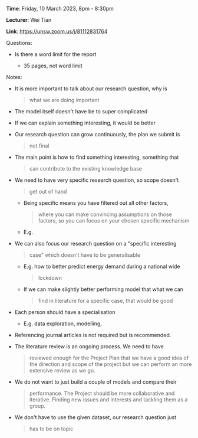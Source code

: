 **Time**: Friday, 10 March 2023, 8pm - 8:30pm

**Lecturer**: Wei Tian

**Link**: https://unsw.zoom.us/j/81112831764

Questions:

-   Is there a word limit for the report

    -   35 pages, not word limit

Notes:

-   It is more important to talk about our research question, why is
    > what we are doing important

-   The model itself doesn't have be to super complicated

-   If we can explain something interesting, it would be better

-   Our research question can grow continuously, the plan we submit is
    > not final

-   The main point is how to find something interesting, something that
    > can contribute to the existing knowledge base

-   We need to have very specific research question, so scope doesn't
    > get out of hand

    -   Being specific means you have filtered out all other factors,
        > where you can make convincing assumptions on those factors, so
        > you can focus on your chosen specific mechanism

    -   E.g.

-   We can also focus our research question on a "specific interesting
    > case" which doesn't have to be generalisable

    -   E.g. how to better predict energy demand during a national wide
        > lockdown

    -   If we can make slightly better performing model that what we can
        > find in literature for a specific case, that would be good

-   Each person should have a specialisation

    -   E.g. data exploration, modelling,

-   Referencing journal articles is not required but is recommended.

-   The literature review is an ongoing process. We need to have
    > reviewed enough for the Project Plan that we have a good idea of
    > the direction and scope of the project but we can perform an more
    > extensive review as we go.

-   We do not want to just build a couple of models and compare their
    > performance. The Project should be more collaborative and
    > iterative. Finding new issues and interests and tackling them as a
    > group.

-   We don\'t have to use the given dataset, our research question just
    > has to be on topic
